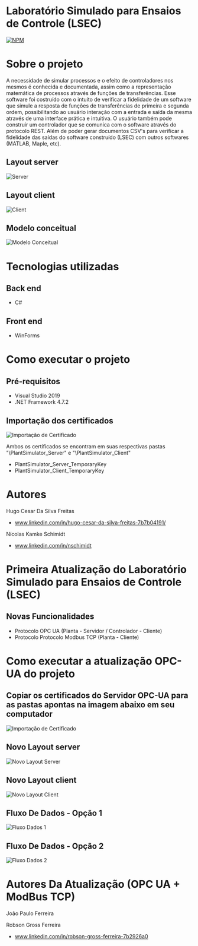 # Laboratório Simulado para Ensaios de Controle (LSEC)
[![NPM](https://img.shields.io/npm/l/react)](https://github.com/NicolasKamke/PlantSimulator/blob/main/LICENSE) 

# Sobre o projeto

A necessidade de simular processos e o efeito de controladores nos mesmos é conhecida e documentada, assim como a representação matemática de processos através de funções de transferências. 
Esse software foi costruído com o intuito de verificar a fidelidade de um software que simule a resposta de funções de transferências de primeira e segunda ordem, possibilitando ao usuário interação com a entrada e saída da mesma através de uma interface prática e intuitiva. 
O usuário também pode construir um controlador que se comunica com o software através do protocolo REST. Além de poder gerar documentos CSV's para verificar a fidelidade das saídas do software construído (LSEC) com outros softwares (MATLAB, Maple, etc). 

## Layout server
![Server](https://github.com/NicolasKamke/PlantSimulator/blob/main/assets/LayoutServer.jpeg) 

## Layout client
![Client](https://github.com/NicolasKamke/PlantSimulator/blob/main/assets/LayoutClient.jpeg)


## Modelo conceitual
![Modelo Conceitual](https://github.com/NicolasKamke/PlantSimulator/blob/main/assets/ModeloConceitual.jpeg)

# Tecnologias utilizadas
## Back end
- C#
## Front end
- WinForms

# Como executar o projeto

## Pré-requisitos
- Visual Studio 2019
- .NET Framework 4.7.2

## Importação dos certificados
![Importação de Certificado](https://github.com/NicolasKamke/PlantSimulator/blob/main/assets/ImportacaoCertificado.jpg)

Ambos os certificados se encontram em suas respectivas pastas "\PlantSimulator_Server" e "\PlantSimulator_Client"

- PlantSimulator_Server_TemporaryKey
- PlantSimulator_Client_TemporaryKey

# Autores

Hugo Cesar Da Silva Freitas
- www.linkedin.com/in/hugo-cesar-da-silva-freitas-7b7b04191/

Nícolas Kamke Schimidt
- www.linkedin.com/in/nschimidt


# Primeira Atualização do Laboratório Simulado para Ensaios de Controle (LSEC)

## Novas Funcionalidades
- Protocolo OPC UA (Planta - Servidor / Controlador - Cliente)
- Protocolo Protocolo Modbus TCP (Planta - Cliente)

# Como executar a atualização OPC-UA do projeto

## Copiar os certificados do Servidor OPC-UA para as pastas apontas na imagem abaixo em seu computador
![Importação de Certificado](https://github.com/robsongrossferreira/PlantSimulator/blob/master/assets/Certificados_OPC-UA.jpg)

## Novo Layout server
![Novo Layout Server](https://github.com/robsongrossferreira/PlantSimulator/blob/master/assets/NovoLayoutServer.jpg)

## Novo Layout client
![Novo Layout Client](https://github.com/robsongrossferreira/PlantSimulator/blob/master/assets/NovoLayoutClient.jpg)

## Fluxo De Dados - Opção 1
![Fluxo Dados 1](https://github.com/robsongrossferreira/PlantSimulator/blob/master/assets/FluxoDados1.jpg)

## Fluxo De Dados - Opção 2
![Fluxo Dados 2](https://github.com/robsongrossferreira/PlantSimulator/blob/master/assets/FluxoDados2.jpg)

# Autores Da Atualização (OPC UA + ModBus TCP)

João Paulo Ferreira


Robson Gross Ferreira
- www.linkedin.com/in/robson-gross-ferreira-7b2926a0
